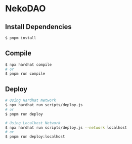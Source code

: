 # NekoDAO

## Install Dependencies
```bash
$ pnpm install
```

## Compile
```bash
$ npx hardhat compile
# or
$ pnpm run compile
```

## Deploy
```bash
# Using Hardhat Network
$ npx hardhat run scripts/deploy.js
# or
$ pnpm run deploy

# Using Localhost Network
$ npx hardhat run scripts/deploy.js --network localhost
# or
$ pnpm run deploy:localhost
```
